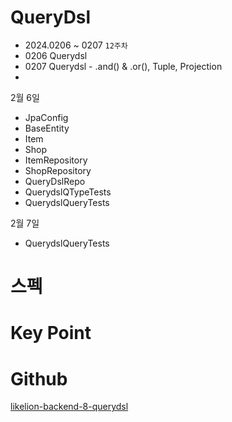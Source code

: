 # QueryDsl

- 2024.0206 ~ 0207 `12주차`
- 0206 Querydsl
- 0207 Querydsl - .and() & .or(), Tuple, Projection
- 

2월 6일
- JpaConfig
- BaseEntity
- Item
- Shop
- ItemRepository
- ShopRepository
- QueryDslRepo
- QuerydslQTypeTests
- QuerydslQueryTests

2월 7일
- QuerydslQueryTests

# 스펙

# Key Point

# Github
[likelion-backend-8-querydsl](https://github.com/edujeeho0/likelion-backend-8-querydsl)